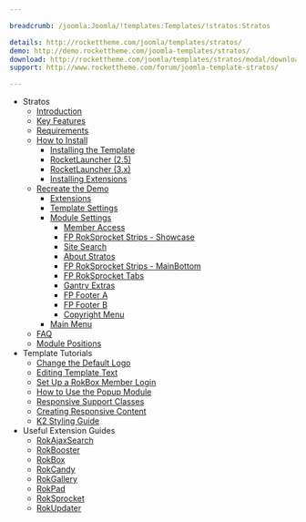 ```yaml
---

breadcrumb: /joomla:Joomla/!templates:Templates/!stratos:Stratos

details: http://rockettheme.com/joomla/templates/stratos/
demo: http://demo.rockettheme.com/joomla-templates/stratos/
download: http://rockettheme.com/joomla/templates/stratos/modal/downloads
support: http://www.rockettheme.com/forum/joomla-template-stratos/

---
```


* Stratos
    * [Introduction]()
    * [Key Features](INDEX.md#key-features)
    * [Requirements](INDEX.md#requirements)
    * [How to Install](../../platform/templates.md#how-to-install)
        * [Installing the Template](../../platform/templates.md#how-to-install-a-joomla-template)
        * [RocketLauncher (2.5)](../../platform/install_joomla_25.md)
        * [RocketLauncher (3.x)](../../platform/install_joomla_3x.md)
        * [Installing Extensions](../../platform/extensions.md#how-to-install-an-extension)
    * [Recreate the Demo](demo.md)
        * [Extensions](demo.md#recommended-extensions)
        * [Template Settings](demo_override.md)
        * [Module Settings](demo.md#module-settings)
            * [Member Access](demo_module_1.md)
            * [FP RokSprocket Strips - Showcase](demo_module_2.md)
            * [Site Search](demo_module_3.md)
            * [About Stratos](demo_module_4.md)
            * [FP RokSprocket Strips - MainBottom](demo_module_5.md)
            * [FP RokSprocket Tabs](demo_module_6.md)
            * [Gantry Extras](demo_module_7.md)
            * [FP Footer A](demo_module_8.md)
            * [FP Footer B](demo_module_9.md)
            * [Copyright Menu](demo_module_10.md)
        * [Main Menu](demo.md#menu-settings)
    * [FAQ](faq.md)
    * [Module Positions](positions.md)
* Template Tutorials
    * [Change the Default Logo](../../basic/how_to_edit_the_logo.md)
    * [Editing Template Text](../../basic/how_to_edit_template_text.md)
    * [Set Up a RokBox Member Login](../../basic/how_to_set_up_a_rokbox_member_login.md)
    * [How to Use the Popup Module](../../basic/how_to_use_popup_module.md)
    * [Responsive Support Classes](../../basic/responsive_support_classes.md)
    * [Creating Responsive Content](../../basic/creating_responsive_content.md)
    * [K2 Styling Guide](../../basic/k2_styling_guide.md)
* Useful Extension Guides
    * [RokAjaxSearch](../../extensions/rokajaxsearch/)
    * [RokBooster](../../extensions/rokbooster/)
    * [RokBox](../../extensions/rokbox/)
    * [RokCandy](../../extensions/rokcandy)
    * [RokGallery](../../extensions/rokgallery/)
    * [RokPad](../../extensions/rokpad/)
    * [RokSprocket](../../extensions/roksprocket/)
    * [RokUpdater](../../extensions/rokupdater/)
